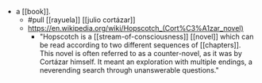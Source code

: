 - a [[book]].
	- #pull [[rayuela]] [[julio cortázar]]
	- https://en.wikipedia.org/wiki/Hopscotch_(Cort%C3%A1zar_novel)
		- "Hopscotch is a [[stream-of-consciousness]] [[novel]] which can be read according to two different sequences of [[chapters]]. This novel is often referred to as a counter-novel, as it was by Cortázar himself. It meant an exploration with multiple endings, a neverending search through unanswerable questions."